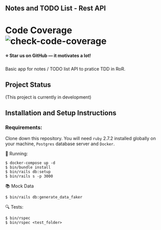 ## Notes and TODO List - Rest API

# Code Coverage ![check-code-coverage](https://img.shields.io/badge/code--coverage-100%25-brightgreen)


#### ⭐ Star us on GitHub — it motivates a lot!

Basic app for notes / TODO list API to pratice TDD in RoR.

## Project Status

(This project is currently in development)

## Installation and Setup Instructions

### Requirements:  

Clone down this repository. You will need `ruby` 2.7.2 installed globally on your machine, `Postgres` database server and `Docker`.

🚀 Running:

    $ docker-compose up -d
    $ bin/bundle install
    $ bin/rails db:setup  
    $ bin/rails s -p 3000

📚 Mock Data

    $ bin/rails db:generate_data_faker

🔍 Tests:

    $ bin/rspec
    $ bin/rspec <test_folder>
